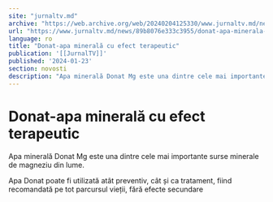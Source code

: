 ```yaml
---
site: "jurnaltv.md"
archive: "https://web.archive.org/web/20240204125330/www.jurnaltv.md/news/89b8076e333c3955/donat-apa-minerala-cu-efect-terapeutic.html"
url: "https://www.jurnaltv.md/news/89b8076e333c3955/donat-apa-minerala-cu-efect-terapeutic.html"
language: ro
title: "Donat-apa minerală cu efect terapeutic"
publication: '[[JurnalTV]]'
published: '2024-01-23'
section: novosti
description: "Apa minerală Donat Mg este una dintre cele mai importante surse minerale de magneziu din lume."
---
```


# Donat-apa minerală cu efect terapeutic

Apa minerală Donat Mg este una dintre cele mai importante surse minerale de magneziu din lume.

Apa Donat poate fi utilizată atât preventiv, cât și ca tratament,
fiind recomandată pe tot parcursul vieții, fără efecte secundare